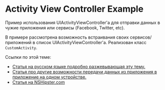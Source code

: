 # Activity View Controller Example

Пример использования UIActivityViewController'а для отправки данных в чужие приложения или сервисы (Facebook, Twitter, etc).

В примере рассмотрена возможность встраивания своих сервисов/приложений в список UIActivityViewController'а. Реализован класс ```CustomActivity```.

Ссылки по этой теме:
* [Статья на русском языке подробно разжевывающая эту тему.](http://osxdev.ru/blog/ios/72.html)
* [Статья про другие возможности передачи данных из приложения в приложение на одном устройстве.](http://enharmonichq.com/sharing-data-locally-between-ios-apps/)
* [Статья на NSHipster.com](http://nshipster.com/uiactivityviewcontroller/)
